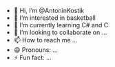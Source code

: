 - 👋 Hi, I’m @AntoninKostik
- 👀 I’m interested in basketball  
- 🌱 I’m currently learning C# and C
- 💞️ I’m looking to collaborate on ...
- 📫 How to reach me ...
- 😄 Pronouns: ...
- ⚡ Fun fact: ...

<!---
AntoninKostik/AntoninKostik is a ✨ special ✨ repository because its `README.md` (this file) appears on your GitHub profile.
You can click the Preview link to take a look at your changes.
--->
